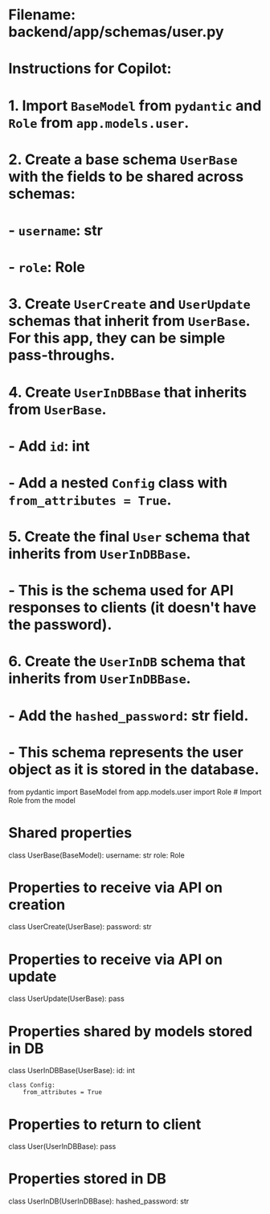 # Filename: backend/app/schemas/user.py
# Instructions for Copilot:
# 1. Import `BaseModel` from `pydantic` and `Role` from `app.models.user`.
# 2. Create a base schema `UserBase` with the fields to be shared across schemas:
#    - `username`: str
#    - `role`: Role
# 3. Create `UserCreate` and `UserUpdate` schemas that inherit from `UserBase`. For this app, they can be simple pass-throughs.
# 4. Create `UserInDBBase` that inherits from `UserBase`.
#    - Add `id`: int
#    - Add a nested `Config` class with `from_attributes = True`.
# 5. Create the final `User` schema that inherits from `UserInDBBase`.
#    - This is the schema used for API responses to clients (it doesn't have the password).
# 6. Create the `UserInDB` schema that inherits from `UserInDBBase`.
#    - Add the `hashed_password`: str field.
#    - This schema represents the user object as it is stored in the database.

from pydantic import BaseModel
from app.models.user import Role # Import Role from the model

# Shared properties
class UserBase(BaseModel):
    username: str
    role: Role

# Properties to receive via API on creation
class UserCreate(UserBase):
    password: str

# Properties to receive via API on update
class UserUpdate(UserBase):
    pass

# Properties shared by models stored in DB
class UserInDBBase(UserBase):
    id: int

    class Config:
        from_attributes = True

# Properties to return to client
class User(UserInDBBase):
    pass

# Properties stored in DB
class UserInDB(UserInDBBase):
    hashed_password: str
